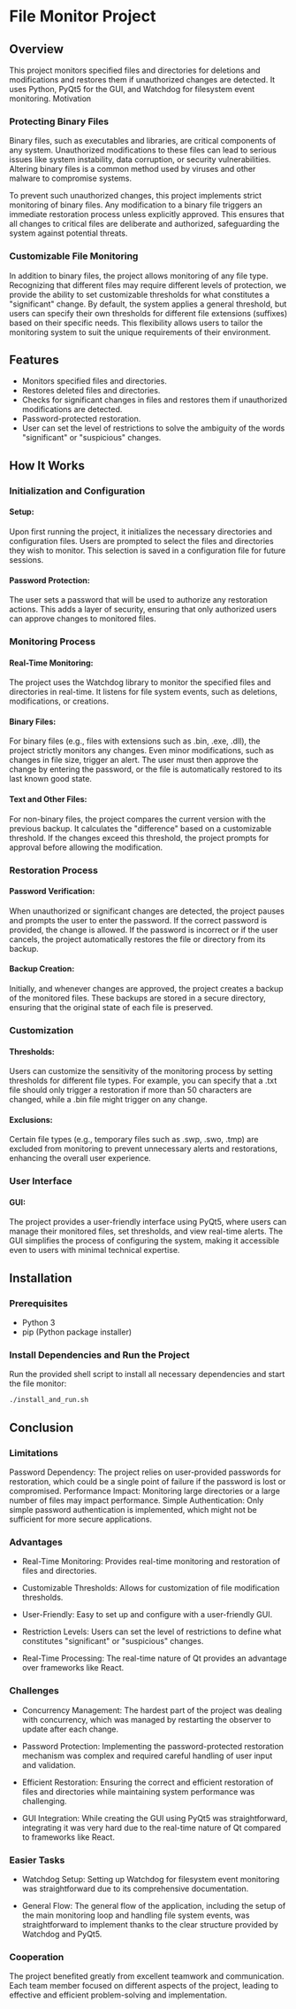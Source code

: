 # File Monitor Project

## Overview

This project monitors specified files and directories for deletions and modifications and restores them if unauthorized changes are detected. It uses Python, PyQt5 for the GUI, and Watchdog for filesystem event monitoring.
Motivation
### Protecting Binary Files

Binary files, such as executables and libraries, are critical components of any system. Unauthorized modifications to these files can lead to serious issues like system instability, data corruption, or security vulnerabilities. Altering binary files is a common method used by viruses and other malware to compromise systems.

To prevent such unauthorized changes, this project implements strict monitoring of binary files. Any modification to a binary file triggers an immediate restoration process unless explicitly approved. This ensures that all changes to critical files are deliberate and authorized, safeguarding the system against potential threats.

### Customizable File Monitoring

In addition to binary files, the project allows monitoring of any file type. Recognizing that different files may require different levels of protection, we provide the ability to set customizable thresholds for what constitutes a "significant" change. By default, the system applies a general threshold, but users can specify their own thresholds for different file extensions (suffixes) based on their specific needs. This flexibility allows users to tailor the monitoring system to suit the unique requirements of their environment.

## Features

- Monitors specified files and directories.
- Restores deleted files and directories.
- Checks for significant changes in files and restores them if unauthorized modifications are detected.
- Password-protected restoration.
- User can set the level of restrictions to solve the ambiguity of the words "significant" or "suspicious" changes.

## How It Works
### Initialization and Configuration

#### Setup:
Upon first running the project, it initializes the necessary directories and configuration files. Users are prompted to select the files and directories they wish to monitor. This selection is saved in a configuration file for future sessions.

#### Password Protection:
The user sets a password that will be used to authorize any restoration actions. This adds a layer of security, ensuring that only authorized users can approve changes to monitored files.

### Monitoring Process

#### Real-Time Monitoring:
The project uses the Watchdog library to monitor the specified files and directories in real-time. It listens for file system events, such as deletions, modifications, or creations.

#### Binary Files:
For binary files (e.g., files with extensions such as .bin, .exe, .dll), the project strictly monitors any changes. Even minor modifications, such as changes in file size, trigger an alert. The user must then approve the change by entering the password, or the file is automatically restored to its last known good state.

#### Text and Other Files:
For non-binary files, the project compares the current version with the previous backup. It calculates the "difference" based on a customizable threshold. If the changes exceed this threshold, the project prompts for approval before allowing the modification.

### Restoration Process

#### Password Verification:
When unauthorized or significant changes are detected, the project pauses and prompts the user to enter the password. If the correct password is provided, the change is allowed. If the password is incorrect or if the user cancels, the project automatically restores the file or directory from its backup.

#### Backup Creation:
Initially, and whenever changes are approved, the project creates a backup of the monitored files. These backups are stored in a secure directory, ensuring that the original state of each file is preserved.

### Customization

#### Thresholds:
Users can customize the sensitivity of the monitoring process by setting thresholds for different file types. For example, you can specify that a .txt file should only trigger a restoration if more than 50 characters are changed, while a .bin file might trigger on any change.

#### Exclusions:
Certain file types (e.g., temporary files such as .swp, .swo, .tmp) are excluded from monitoring to prevent unnecessary alerts and restorations, enhancing the overall user experience.

### User Interface

#### GUI:
The project provides a user-friendly interface using PyQt5, where users can manage their monitored files, set thresholds, and view real-time alerts. The GUI simplifies the process of configuring the system, making it accessible even to users with minimal technical expertise.


## Installation

### Prerequisites

- Python 3
- pip (Python package installer)

### Install Dependencies and Run the Project

Run the provided shell script to install all necessary dependencies and start the file monitor:

```sh
./install_and_run.sh
```


## Conclusion

### Limitations

Password Dependency: The project relies on user-provided passwords for restoration, which could be a single point of failure if the password is lost or compromised.
Performance Impact: Monitoring large directories or a large number of files may impact performance.
Simple Authentication: Only simple password authentication is implemented, which might not be sufficient for more secure applications.

### Advantages

- Real-Time Monitoring: Provides real-time monitoring and restoration of files and directories.

- Customizable Thresholds: Allows for customization of file modification thresholds.

- User-Friendly: Easy to set up and configure with a user-friendly GUI.

- Restriction Levels: Users can set the level of restrictions to define what constitutes "significant" or "suspicious" changes.

- Real-Time Processing: The real-time nature of Qt provides an advantage over frameworks like React.

### Challenges

- Concurrency Management: The hardest part of the project was dealing with concurrency, which was managed by restarting the observer to update after each change.

- Password Protection: Implementing the password-protected restoration mechanism was complex and required careful handling of user input and validation.

- Efficient Restoration: Ensuring the correct and efficient restoration of files and directories while maintaining system performance was challenging.

- GUI Integration: While creating the GUI using PyQt5 was straightforward, integrating it was very hard due to the real-time nature of Qt compared to frameworks like React.

### Easier Tasks

- Watchdog Setup: Setting up Watchdog for filesystem event monitoring was straightforward due to its comprehensive documentation.

- General Flow: The general flow of the application, including the setup of the main monitoring loop and handling file system events, was straightforward to implement thanks to the clear structure provided by Watchdog and PyQt5.

### Cooperation

The project benefited greatly from excellent teamwork and communication. Each team member focused on different aspects of the project, leading to effective and efficient problem-solving and implementation.